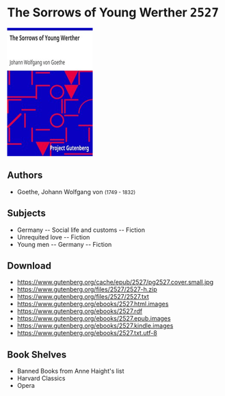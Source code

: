 # The Sorrows of Young Werther <kbd>2527</kbd>

![](./cover.medium.jpg "")

## Authors


 - Goethe, Johann Wolfgang von <small>(1749 - 1832)</small>

## Subjects


 - Germany -- Social life and customs -- Fiction
 - Unrequited love -- Fiction
 - Young men -- Germany -- Fiction

## Download


 - https://www.gutenberg.org/cache/epub/2527/pg2527.cover.small.jpg
 - https://www.gutenberg.org/files/2527/2527-h.zip
 - https://www.gutenberg.org/files/2527/2527.txt
 - https://www.gutenberg.org/ebooks/2527.html.images
 - https://www.gutenberg.org/ebooks/2527.rdf
 - https://www.gutenberg.org/ebooks/2527.epub.images
 - https://www.gutenberg.org/ebooks/2527.kindle.images
 - https://www.gutenberg.org/ebooks/2527.txt.utf-8

## Book Shelves


 - Banned Books from Anne Haight's list
 - Harvard Classics
 - Opera

